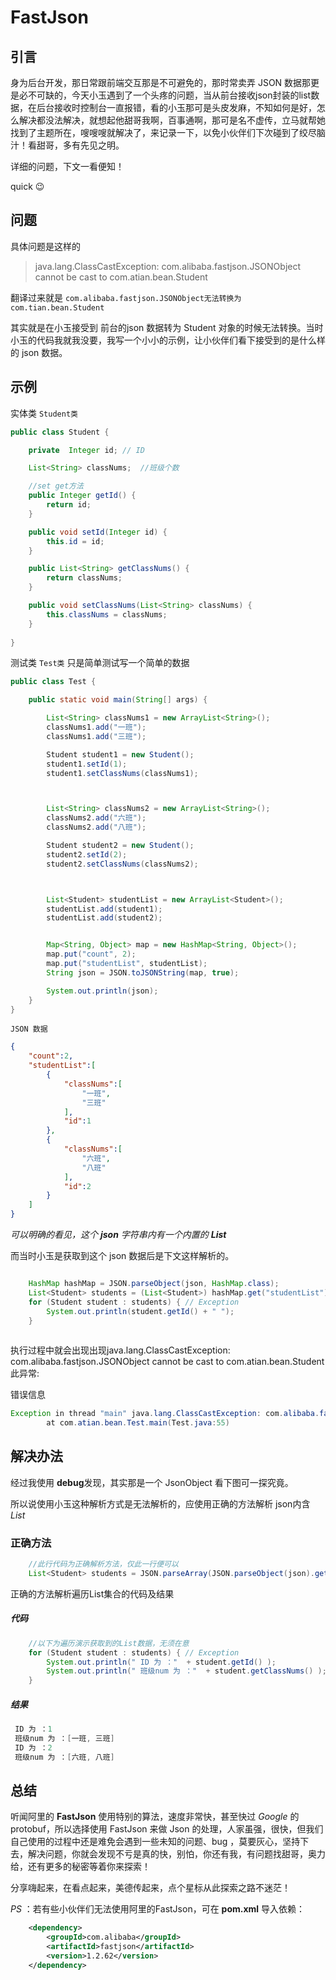 # FastJson 

## 引言

身为后台开发，那日常跟前端交互那是不可避免的，那时常卖弄 JSON 数据那更是必不可缺的，今天小玉遇到了一个头疼的问题，当从前台接收json封装的list数据，在后台接收时控制台一直报错，看的小玉那可是头皮发麻，不知如何是好，怎么解决都没法解决，就想起他甜哥我啊，百事通啊，那可是名不虚传，立马就帮她找到了主题所在，嗖嗖嗖就解决了，来记录一下，以免小伙伴们下次碰到了绞尽脑汁！看甜哥，多有先见之明。

详细的问题，下文一看便知！

quick 😉


## 问题


具体问题是这样的

> java.lang.ClassCastException: com.alibaba.fastjson.JSONObject cannot be cast to com.atian.bean.Student


翻译过来就是 `com.alibaba.fastjson.JSONObject无法转换为com.tian.bean.Student` 

其实就是在小玉接受到 前台的json 数据转为 Student 对象的时候无法转换。当时小玉的代码我就我没要，我写一个小小的示例，让小伙伴们看下接受到的是什么样的 json 数据。

## 示例

实体类  `Student类`


```java
public class Student {

    private  Integer id; // ID

    List<String> classNums;  //班级个数

    //set get方法
    public Integer getId() {
        return id;
    }

    public void setId(Integer id) {
        this.id = id;
    }

    public List<String> getClassNums() {
        return classNums;
    }

    public void setClassNums(List<String> classNums) {
        this.classNums = classNums;
    }
    
}
```

测试类 `Test类` 只是简单测试写一个简单的数据



```java
public class Test {

    public static void main(String[] args) {

        List<String> classNums1 = new ArrayList<String>();
        classNums1.add("一班");
        classNums1.add("三班");

        Student student1 = new Student();
        student1.setId(1);
        student1.setClassNums(classNums1);



        List<String> classNums2 = new ArrayList<String>();
        classNums2.add("六班");
        classNums2.add("八班");

        Student student2 = new Student();
        student2.setId(2);
        student2.setClassNums(classNums2);



        List<Student> studentList = new ArrayList<Student>();
        studentList.add(student1);
        studentList.add(student2);


        Map<String, Object> map = new HashMap<String, Object>();
        map.put("count", 2);
        map.put("studentList", studentList);
        String json = JSON.toJSONString(map, true);

        System.out.println(json);
    }
}
```

`JSON 数据`


```json
{
    "count":2,
    "studentList":[
        {
            "classNums":[
                "一班",
                "三班"
            ],
            "id":1
        },
        {
            "classNums":[
                "六班",
                "八班"
            ],
            "id":2
        }
    ]
}
```

*可以明确的看见，这个 **json** 字符串内有一个内置的 **List***

而当时小玉是获取到这个 json 数据后是下文这样解析的。


```java

    HashMap hashMap = JSON.parseObject(json, HashMap.class);
    List<Student> students = (List<Student>) hashMap.get("studentList");
    for (Student student : students) { // Exception
        System.out.println(student.getId() + " ");
    }
  
```


执行过程中就会出现出现java.lang.ClassCastException: com.alibaba.fastjson.JSONObject cannot be cast to com.atian.bean.Student 此异常:

错误信息

```java
Exception in thread "main" java.lang.ClassCastException: com.alibaba.fastjson.JSONObject cannot be cast to com.atian.bean.Student
	    at com.atian.bean.Test.main(Test.java:55)
```


## 解决办法

经过我使用 **debug**发现，其实那是一个 JsonObject 看下图可一探究竟。


所以说使用小玉这种解析方式是无法解析的，应使用正确的方法解析 json内含 *List*

### 正确方法


```java
    //此行代码为正确解析方法，仅此一行便可以
    List<Student> students = JSON.parseArray(JSON.parseObject(json).getString("studentList"), Student.class);

```

正确的方法解析遍历List集合的代码及结果

##### 代码

```java
    //以下为遍历演示获取到的List数据，无须在意
    for (Student student : students) { // Exception
        System.out.println(" ID 为 ："  + student.getId() );
        System.out.println(" 班级num 为 ："  + student.getClassNums() );
    }
```

##### 结果

```java
 ID 为 ：1
 班级num 为 ：[一班, 三班]
 ID 为 ：2
 班级num 为 ：[六班, 八班]
```

## 总结

听闻阿里的 **FastJson** 使用特别的算法，速度非常快，甚至快过 *Google* 的 protobuf，所以选择使用 FastJson 来做 Json 的处理，人家虽强，很快，但我们自己使用的过程中还是难免会遇到一些未知的问题、bug ，莫要灰心，坚持下去，解决问题，你就会发现不亏是真的快，别怕，你还有我，有问题找甜哥，奥力给，还有更多的秘密等着你来探索！



分享嗨起来，在看点起来，美德传起来，点个星标从此探索之路不迷茫！


*PS* ：若有些小伙伴们无法使用阿里的FastJson，可在 **pom.xml** 导入依赖：


```xml
    <dependency>
        <groupId>com.alibaba</groupId>
        <artifactId>fastjson</artifactId>
        <version>1.2.62</version>
    </dependency>
```





